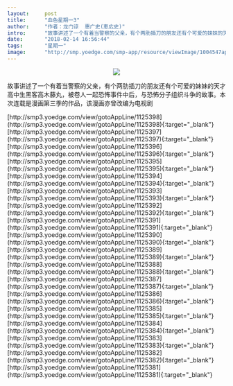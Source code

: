 ```yaml
---
layout:     post
title:      "血色星期一3"
author:     "作者：龙门谅  惠广史(恵広史)"
intro:      "故事讲述了一个有着当警察的父亲，有个两肋插刀的朋友还有个可爱的妹妹的天才高中生黑客高木藤丸，被卷人一起恐怖事件中后，与恐怖分子组织斗争的故事。本次连载是漫画第三季的作品，该漫画亦曾改编为电视剧"
date:       "2018-02-14 16:56:44"
tags:       "星期一"
image:      "http://smp.yoedge.com/smp-app/resource/viewImage/1004547appline.png"
---
```

<div style="text-align: center">
<p><img src="http://smp.yoedge.com/smp-app/resource/viewImage/1004547appline.png"/></p>
</div>
<p class="post-meta">
<span>故事讲述了一个有着当警察的父亲，有个两肋插刀的朋友还有个可爱的妹妹的天才高中生黑客高木藤丸，被卷人一起恐怖事件中后，与恐怖分子组织斗争的故事。本次连载是漫画第三季的作品，该漫画亦曾改编为电视剧</span>
</p>
[http://smp3.yoedge.com/view/gotoAppLine/1125398](http://smp3.yoedge.com/view/gotoAppLine/1125398){:target="_blank"}
[http://smp3.yoedge.com/view/gotoAppLine/1125397](http://smp3.yoedge.com/view/gotoAppLine/1125397){:target="_blank"}
[http://smp3.yoedge.com/view/gotoAppLine/1125396](http://smp3.yoedge.com/view/gotoAppLine/1125396){:target="_blank"}
[http://smp3.yoedge.com/view/gotoAppLine/1125395](http://smp3.yoedge.com/view/gotoAppLine/1125395){:target="_blank"}
[http://smp3.yoedge.com/view/gotoAppLine/1125394](http://smp3.yoedge.com/view/gotoAppLine/1125394){:target="_blank"}
[http://smp3.yoedge.com/view/gotoAppLine/1125393](http://smp3.yoedge.com/view/gotoAppLine/1125393){:target="_blank"}
[http://smp3.yoedge.com/view/gotoAppLine/1125392](http://smp3.yoedge.com/view/gotoAppLine/1125392){:target="_blank"}
[http://smp3.yoedge.com/view/gotoAppLine/1125391](http://smp3.yoedge.com/view/gotoAppLine/1125391){:target="_blank"}
[http://smp3.yoedge.com/view/gotoAppLine/1125390](http://smp3.yoedge.com/view/gotoAppLine/1125390){:target="_blank"}
[http://smp3.yoedge.com/view/gotoAppLine/1125389](http://smp3.yoedge.com/view/gotoAppLine/1125389){:target="_blank"}
[http://smp3.yoedge.com/view/gotoAppLine/1125388](http://smp3.yoedge.com/view/gotoAppLine/1125388){:target="_blank"}
[http://smp3.yoedge.com/view/gotoAppLine/1125387](http://smp3.yoedge.com/view/gotoAppLine/1125387){:target="_blank"}
[http://smp3.yoedge.com/view/gotoAppLine/1125386](http://smp3.yoedge.com/view/gotoAppLine/1125386){:target="_blank"}
[http://smp3.yoedge.com/view/gotoAppLine/1125385](http://smp3.yoedge.com/view/gotoAppLine/1125385){:target="_blank"}
[http://smp3.yoedge.com/view/gotoAppLine/1125384](http://smp3.yoedge.com/view/gotoAppLine/1125384){:target="_blank"}
[http://smp3.yoedge.com/view/gotoAppLine/1125383](http://smp3.yoedge.com/view/gotoAppLine/1125383){:target="_blank"}
[http://smp3.yoedge.com/view/gotoAppLine/1125382](http://smp3.yoedge.com/view/gotoAppLine/1125382){:target="_blank"}
[http://smp3.yoedge.com/view/gotoAppLine/1125381](http://smp3.yoedge.com/view/gotoAppLine/1125381){:target="_blank"}


